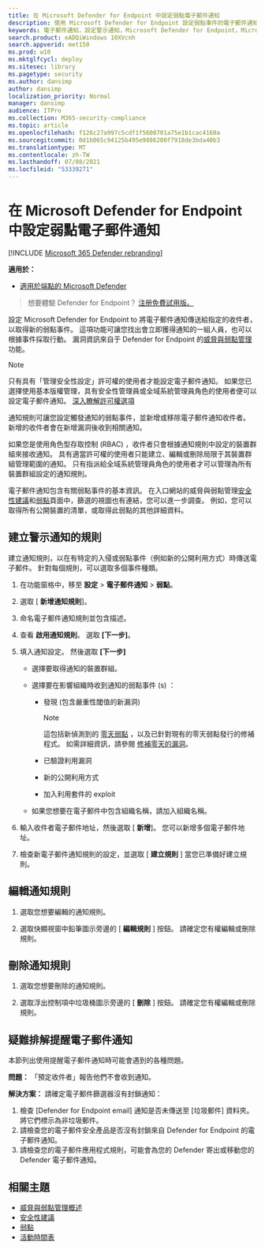 ```yaml
---
title: 在 Microsoft Defender for Endpoint 中設定弱點電子郵件通知
description: 使用 Microsoft Defender for Endpoint 設定弱點事件的電子郵件通知設定。
keywords: 電子郵件通知，設定警示通知，Microsoft Defender for Endpoint，Microsoft defender for endpoint 通知，Microsoft Defender for Endpoint alert，windows 10 企業版，windows 10 教育版
search.product: eADQiWindows 10XVcnh
search.appverid: met150
ms.prod: w10
ms.mktglfcycl: deploy
ms.sitesec: library
ms.pagetype: security
ms.author: dansimp
author: dansimp
localization_priority: Normal
manager: dansimp
audience: ITPro
ms.collection: M365-security-compliance
ms.topic: article
ms.openlocfilehash: f126c27a997c5cdf1f5600701a75e1b1cac4160a
ms.sourcegitcommit: 0d1b065c94125b495e9886200f7918de3bda40b3
ms.translationtype: MT
ms.contentlocale: zh-TW
ms.lasthandoff: 07/08/2021
ms.locfileid: "53339271"
---
```

# <a name="configure-vulnerability-email-notifications-in-microsoft-defender-for-endpoint"></a>在 Microsoft Defender for Endpoint 中設定弱點電子郵件通知

[!INCLUDE [Microsoft 365 Defender rebranding](../../includes/microsoft-defender.md)]

**適用於：**
- [適用於端點的 Microsoft Defender](https://go.microsoft.com/fwlink/?linkid=2154037)

>想要體驗 Defender for Endpoint？ [注册免費試用版。](https://www.microsoft.com/microsoft-365/windows/microsoft-defender-atp?ocid=docs-wdatp-emailconfig-abovefoldlink)

設定 Microsoft Defender for Endpoint to 將電子郵件通知傳送給指定的收件者，以取得新的弱點事件。 這項功能可讓您找出會立即獲得通知的一組人員，也可以根據事件採取行動。 漏洞資訊來自于 Defender for Endpoint 的[威脅與弱點管理](next-gen-threat-and-vuln-mgt.md)功能。

> [!NOTE]
> 只有具有「管理安全性設定」許可權的使用者才能設定電子郵件通知。 如果您已選擇使用基本版權管理，具有安全性管理員或全域系統管理員角色的使用者便可以設定電子郵件通知。 [深入瞭解許可權選項](user-roles.md)

通知規則可讓您設定觸發通知的弱點事件，並新增或移除電子郵件通知收件者。 新增的收件者會在新增漏洞後收到相關通知。

如果您是使用角色型存取控制 (RBAC) ，收件者只會根據通知規則中設定的裝置群組來接收通知。
具有適當許可權的使用者只能建立、編輯或刪除局限于其裝置群組管理範圍的通知。 只有指派給全域系統管理員角色的使用者才可以管理為所有裝置群組設定的通知規則。

電子郵件通知包含有關弱點事件的基本資訊。 在入口網站的威脅與弱點管理[安全性建議](tvm-security-recommendation.md)和[弱點](tvm-weaknesses.md)頁面中，篩選的視圖也有連結，您可以進一步調查。 例如，您可以取得所有公開裝置的清單，或取得此弱點的其他詳細資料。

## <a name="create-rules-for-alert-notifications"></a>建立警示通知的規則

建立通知規則，以在有特定的入侵或弱點事件（例如新的公開利用方式）時傳送電子郵件。 針對每個規則，可以選取多個事件種類。

1. 在功能窗格中，移至 **設定**  >  **電子郵件通知**  >  **弱點**。

2. 選取 [ **新增通知規則**]。

3. 命名電子郵件通知規則並包含描述。

4. 查看 **啟用通知規則**。 選取 **[下一步]**。

5. 填入通知設定。 然後選取 **[下一步]**

    - 選擇要取得通知的裝置群組。
    - 選擇要在影響組織時收到通知的弱點事件 (s) ：
        - 發現 (包含嚴重性閾值的新漏洞) 

            > [!NOTE]
            > 這包括新偵測到的 [零天弱點](tvm-zero-day-vulnerabilities.md) ，以及已針對現有的零天弱點發行的修補程式。 如需詳細資訊，請參閱 [修補零天的漏洞](tvm-zero-day-vulnerabilities.md#patching-zero-day-vulnerabilities)。

        - 已驗證利用漏洞
        - 新的公開利用方式
        - 加入利用套件的 exploit

    - 如果您想要在電子郵件中包含組織名稱，請加入組織名稱。

6. 輸入收件者電子郵件地址，然後選取 [ **新增**]。 您可以新增多個電子郵件地址。

7. 檢查新電子郵件通知規則的設定，並選取 [ **建立規則** ] 當您已準備好建立規則。

## <a name="edit-a-notification-rule"></a>編輯通知規則

1. 選取您想要編輯的通知規則。

2. 選取快顯視窗中鉛筆圖示旁邊的 [ **編輯規則** ] 按鈕。 請確定您有權編輯或刪除規則。

## <a name="delete-notification-rule"></a>刪除通知規則

1. 選取您想要刪除的通知規則。

2. 選取浮出控制項中垃圾桶圖示旁邊的 [ **刪除** ] 按鈕。 請確定您有權編輯或刪除規則。

## <a name="troubleshoot-email-notifications-for-alerts"></a>疑難排解提醒電子郵件通知

本節列出使用提醒電子郵件通知時可能會遇到的各種問題。

**問題：** 「預定收件者」報告他們不會收到通知。

**解決方案：** 請確定電子郵件篩選器沒有封鎖通知：

1. 檢查 [Defender for Endpoint email] 通知是否未傳送至 [垃圾郵件] 資料夾。 將它們標示為非垃圾郵件。
2. 請檢查您的電子郵件安全產品是否沒有封鎖來自 Defender for Endpoint 的電子郵件通知。
3. 請檢查您的電子郵件應用程式規則，可能會為您的 Defender 寄出或移動您的 Defender 電子郵件通知。

## <a name="related-topics"></a>相關主題

- [威脅與弱點管理概述](next-gen-threat-and-vuln-mgt.md)
- [安全性建議](tvm-security-recommendation.md)
- [弱點](tvm-weaknesses.md)
- [活動時間表](threat-and-vuln-mgt-event-timeline.md)
